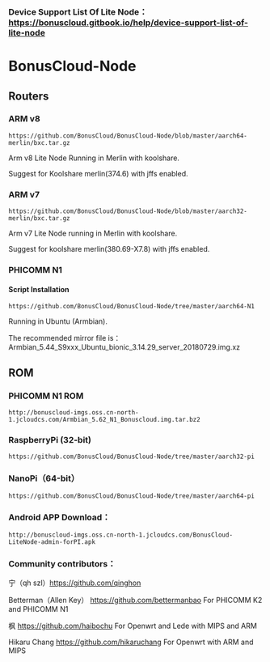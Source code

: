 ### Device Support List Of Lite Node：https://bonuscloud.gitbook.io/help/device-support-list-of-lite-node

# BonusCloud-Node

## Routers

### ARM v8
```
https://github.com/BonusCloud/BonusCloud-Node/blob/master/aarch64-merlin/bxc.tar.gz
```
Arm v8 Lite Node Running in Merlin with koolshare.

Suggest for Koolshare merlin(374.6) with jffs enabled.


### ARM v7
```
https://github.com/BonusCloud/BonusCloud-Node/blob/master/aarch32-merlin/bxc.tar.gz
```
Arm v7 Lite Node running in Merlin with koolshare.

Suggest for koolshare merlin(380.69-X7.8) with jffs enabled. 


### PHICOMM N1

#### Script Installation
```
https://github.com/BonusCloud/BonusCloud-Node/tree/master/aarch64-N1
```
Running in Ubuntu (Armbian).

The recommended mirror file is：Armbian_5.44_S9xxx_Ubuntu_bionic_3.14.29_server_20180729.img.xz

## ROM

### PHICOMM N1 ROM
```
http://bonuscloud-imgs.oss.cn-north-1.jcloudcs.com/Armbian_5.62_N1_Bonuscloud.img.tar.bz2
```

### RaspberryPi (32-bit)
```
https://github.com/BonusCloud/BonusCloud-Node/tree/master/aarch32-pi
```

### NanoPi（64-bit）
```
https://github.com/BonusCloud/BonusCloud-Node/tree/master/aarch64-pi
```

### Android APP Download：
```
http://bonuscloud-imgs.oss.cn-north-1.jcloudcs.com/BonusCloud-LiteNode-admin-forPI.apk
```
### Community contributors： 

宁（qh szl）https://github.com/qinghon

Betterman（Allen Key）  https://github.com/bettermanbao For PHICOMM K2 and PHICOMM N1

枫 https://github.com/haibochu For Openwrt and Lede with MIPS and ARM

Hikaru Chang https://github.com/hikaruchang For Openwrt with ARM and MIPS
